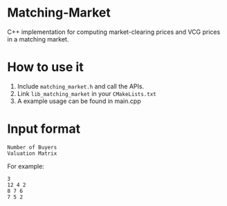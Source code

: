 # Matching-Market
C++ implementation for computing market-clearing prices and VCG prices in a matching market.
# How to use it
1. Include ```matching_market.h``` and call the APIs. 
2. Link ```lib_matching_market``` in your ```CMakeLists.txt```
3. A example usage can be found in main.cpp
# Input format
    Number of Buyers
    Valuation Matrix
For example:

    3
    12 4 2
    8 7 6
    7 5 2
